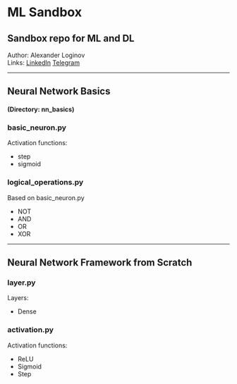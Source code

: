 # ML Sandbox
## Sandbox repo for ML and DL
Author: Alexander Loginov \
Links: [LinkedIn](linkedin.com/lxndr-loginov) [Telegram](t.me/Loganche)

---
## Neural Network Basics
#### (Directory: nn_basics)
### basic_neuron.py
Activation functions:
* step
* sigmoid
### logical_operations.py
Based on basic_neuron.py
* NOT
* AND
* OR
* XOR
---
## Neural Network Framework from Scratch
### layer.py
Layers:
* Dense
### activation.py
Activation functions:
* ReLU
* Sigmoid
* Step